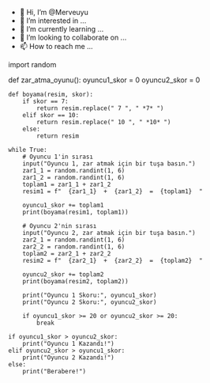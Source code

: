 - 👋 Hi, I’m @Merveuyu
- 👀 I’m interested in ...
- 🌱 I’m currently learning ...
- 💞️ I’m looking to collaborate on ...
- 📫 How to reach me ...

<!---
Merveuyu/Merveuyu is a ✨ special ✨ repository because its `README.md` (this file) appears on your GitHub profile.
You can click the Preview link to take a look at your changes.
--->
import random

def zar_atma_oyunu():
    oyuncu1_skor = 0
    oyuncu2_skor = 0

    def boyama(resim, skor):
        if skor == 7:
            return resim.replace(" 7 ", " *7* ")
        elif skor == 10:
            return resim.replace(" 10 ", " *10* ")
        else:
            return resim

    while True:
        # Oyuncu 1'in sırası
        input("Oyuncu 1, zar atmak için bir tuşa basın.")
        zar1_1 = random.randint(1, 6)
        zar1_2 = random.randint(1, 6)
        toplam1 = zar1_1 + zar1_2
        resim1 = f"  {zar1_1}  +  {zar1_2}  =  {toplam1}  "

        oyuncu1_skor += toplam1
        print(boyama(resim1, toplam1))

        # Oyuncu 2'nin sırası
        input("Oyuncu 2, zar atmak için bir tuşa basın.")
        zar2_1 = random.randint(1, 6)
        zar2_2 = random.randint(1, 6)
        toplam2 = zar2_1 + zar2_2
        resim2 = f"  {zar2_1}  +  {zar2_2}  =  {toplam2}  "

        oyuncu2_skor += toplam2
        print(boyama(resim2, toplam2))

        print("Oyuncu 1 Skoru:", oyuncu1_skor)
        print("Oyuncu 2 Skoru:", oyuncu2_skor)

        if oyuncu1_skor >= 20 or oyuncu2_skor >= 20:
            break

    if oyuncu1_skor > oyuncu2_skor:
        print("Oyuncu 1 Kazandı!")
    elif oyuncu2_skor > oyuncu1_skor:
        print("Oyuncu 2 Kazandı!")
    else:
        print("Berabere!")
